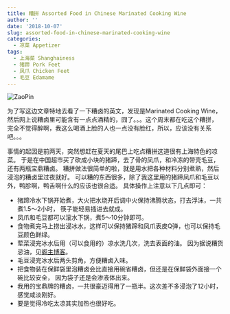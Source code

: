 ```yaml
---
title: 糟拼 Assorted Food in Chinese Marinated Cooking Wine
author: ''
date: '2018-10-07'
slug: assorted-food-in-chinese-marinated-cooking-wine
categories:
  - 凉菜 Appetizer
tags:
  - 上海菜 Shanghainess
  - 猪蹄 Pork Feet
  - 凤爪 Chicken Feet
  - 毛豆 Edamame
---
```


![ZaoPin](/img/2018-10-06-food-in-marinated-cooking-wine.jpg)

为了写这边文章特地去看了一下糟卤的英文，发现是Marinated Cooking Wine，
然后网上说糟卤里可能含有一点点酒精的，囧了。。。这个周末都在吃这个糟拼，
完全不觉得醉啊，我这么喝酒上脸的人也一点没有脸红，所以，应该没有关系吧。。。

事情的起因是前两天，突然想赶在夏天的尾巴上吃点糟拼这道很有上海特色的凉菜。
于是在中国超市买了砍成小块的猪蹄，去了骨的凤爪，和冷冻的带壳毛豆，还有两瓶宝鼎糟卤。
糟拼做法很简单的啦，就是用水把各种材料分别煮熟，然后浸泡的糟卤里过夜就好。
可以糟的东西很多，除了我这里用的猪蹄凤爪和毛豆以外，鸭胗啊，鸭舌啊什么的应该也很合适。
具体操作上注意以下几点即可：

* 猪蹄冷水下锅开始煮，大火把水烧开后调中火保持沸腾状态，打去浮沫，一共煮1.5～2小时，
筷子能轻易插进去就成。
* 凤爪和毛豆都可以滚水下锅，煮5～10分钟即可。
* 食物煮完马上捞出浸冰水，这样可以保持猪蹄和凤爪表皮Q弹，也可以保持毛豆颜色鲜绿。
* 荤菜浸完冰水后用（可以食用的）凉水洗几次，洗去表面的油。
因为据说糟货忌油，见[阁主博客](http://www.yuleshow.com/?p=8296)。
* 毛豆浸完冰水后两头剪角，方便糟卤入味。
* 把食物装在保鲜袋里泡糟卤会比直接用碗省糟卤，但还是在保鲜袋外面接一个碗比较安全，
因为袋子还是会渗液体出来。
* 我用的宝鼎牌的糟卤，一共很豪迈得用了一瓶半。这次差不多浸泡了12小时，感觉咸淡刚好。
* 要是觉得冷吃太凉其实加热也很好吃。
